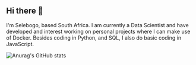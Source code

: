 ## Hi there 👋

I'm Selebogo, based South Africa. I am currently a Data Scientist and have developed and interest working on personal projects where I can make use of Docker. Besides coding in Python, and SQL, I also do basic coding in JavaScript.

![Anurag's GitHub stats](https://github-readme-stats.vercel.app/api?username=scmosoeu&show_icons=true&theme=tokyonight)

